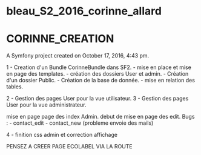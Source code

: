 

# bleau_S2_2016_corinne_allard
# CORINNE_CREATION

A Symfony project created on October 17, 2016, 4:43 pm.


1 - Creation d'un Bundle CorinneBundle dans SF2.
    - mise en place et mise en page des templates. 
    - création des dossiers User et admin.
    - Création d'un dossier Public.
    - Création de la base de donnée.
    - mise en relation des tables.
    
2 - Gestion des pages User pour la vue utilisateur.
3 - Gestion des pages User pour la vue administrateur.

  mise en page page des index Admin.
   debut de mise en page des edit. 
  Bugs : - contact_edit
         - contact_new (probleme envoie des mails)


4 - finition css admin et correction affichage





PENSEZ A CREER PAGE ECOLABEL VIA LA ROUTE